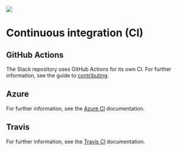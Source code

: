 <div class="hidden-warning"><a href="https://docs.haskellstack.org/"><img src="https://cdn.jsdelivr.net/gh/commercialhaskell/stack/doc/img/hidden-warning.svg"></a></div>

# Continuous integration (CI)

## GitHub Actions

The Stack repository uses GitHub Actions for its own CI. For further
information, see the guide to
[contributing](CONTRIBUTING.md#continuous-integration-ci).

## Azure

For further information, see the [Azure CI](azure_ci.md) documentation.

## Travis

For further information, see the [Travis CI](travis_ci.md) documentation.
